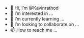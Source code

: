 - 👋 Hi, I’m @Kavinrathod
- 👀 I’m interested in ...
- 🌱 I’m currently learning ...
- 💞️ I’m looking to collaborate on ...
- 📫 How to reach me ...

<!---
Kavinrathod/Kavinrathod is a ✨ special ✨ repository because its `README.md` (this file) appears on your GitHub profile.
You can click the Preview link to take a look at your changes.
